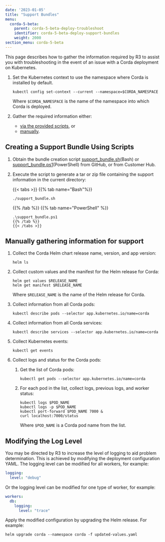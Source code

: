 ```yaml
---
date: '2023-01-05'
title: "Support Bundles"
menu:
  corda-5-beta:
    parent: corda-5-beta-deploy-troubleshoot
    identifier: corda-5-beta-deploy-support-bundles
    weight: 2000
section_menu: corda-5-beta
---
```

<!--https://r3-cev.atlassian.net/browse/CORE-7232-->

This page describes how to gather the information required by R3 to assist you with troubleshooting in the event of an issue with a Corda deployment on Kubernetes.

1. Set the Kubernetes context to use the namespace where Corda is installed by default.

    ```shell
    kubectl config set-context --current --namespace=$CORDA_NAMESPACE
    ```

    Where `$CORDA_NAMESPACE` is the name of the namespace into which Corda is deployed.

2. Gather the required information either:

    * [via the provided scripts](#creating-a-support-bundle-using-scripts), or
    * [manually](#manually-gathering-information-for-support).

## Creating a Support Bundle Using Scripts

1. Obtain the bundle creation script [support_bundle.sh](https://raw.githubusercontent.com/corda/corda-runtime-os/release/os/5.0/support_bundle.sh)(Bash) or [support_bundle.ps1](https://raw.githubusercontent.com/corda/corda-runtime-os/release/os/5.0/support_bundle.ps1)(PowerShell) from GitHub, or from Customer Hub.

2. Execute the script to generate a tar or zip file containing the support information in the current directory:

   {{< tabs >}}
   {{% tab name="Bash"%}}
   ```shell
   ./support_bundle.sh
   ```
   {{% /tab %}}
   {{% tab name="PowerShell" %}}
   ```shell
   .\support_bundle.ps1
   {{% /tab %}}
   {{< /tabs >}}

## Manually gathering information for support

1. Collect the Corda Helm chart release name, version, and app version:

    ```shell
    helm ls
    ```

2. Collect custom values and the manifest for the Helm release for Corda:

    ```shell
    helm get values $RELEASE_NAME
    helm get manifest $RELEASE_NAME
    ```

    Where `$RELEASE_NAME` is the name of the Helm release for Corda.

3. Collect information from all Corda pods:

    ```shell
    kubectl describe pods --selector app.kubernetes.io/name=corda
    ```

4. Collect information from all Corda services:

    ```shell
    kubectl describe services --selector app.kubernetes.io/name=corda
    ```

5. Collect Kubernetes events:

    ```shell
    kubectl get events
    ```

6. Collect logs and status for the Corda pods:

    1. Get the list of Corda pods:

        ```shell
        kubectl get pods --selector app.kubernetes.io/name=corda
        ```

    2. For each pod in the list, collect logs, previous logs, and worker status:

        ```shell
        kubectl logs $POD_NAME
        kubectl logs -p $POD_NAME
        kubectl port-forward $POD_NAME 7000 &
        curl localhost:7000/status
        ```

        Where `$POD_NAME` is a Corda pod name from the list.

## Modifying the Log Level

You may be directed by R3 to increase the level of logging to aid problem determination.
This is achieved by modifying the deployment configuration YAML.
The logging level can be modified for all workers, for example:

```yaml
logging:
  level: "debug"
```

Or the logging level can be modified for one type of worker, for example:

```yaml
workers:
  db:
    logging:
      level: "trace"
```

Apply the modified configuration by upgrading the Helm release.
For example:

```shell
helm upgrade corda --namespace corda -f updated-values.yaml
```

